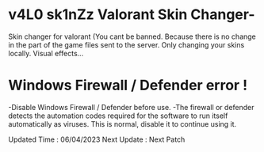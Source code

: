 # v4L0 sk1nZz Valorant Skin Changer-
Skin changer for valorant (You cant be banned. Because there is no change in the part of the game files sent to the server. Only changing your skins locally. Visual effects...

# Windows Firewall / Defender error !
-Disable Windows Firewall / Defender before use.
-The firewall or defender detects the automation codes required for the software to run itself automatically as viruses. This is normal, disable it to continue using it.

Updated Time : 06/04/2023
Next Update : Next Patch
